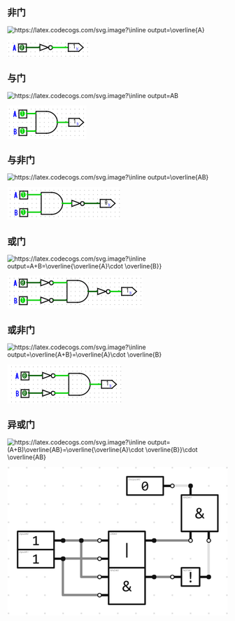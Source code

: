 ## 非门

<img src="https://latex.codecogs.com/svg.image?\inline&space;output=\overline{A}" title="https://latex.codecogs.com/svg.image?\inline output=\overline{A}" />

![](../../image/not.png)

## 与门

<img src="https://latex.codecogs.com/svg.image?\inline&space;output=AB" title="https://latex.codecogs.com/svg.image?\inline output=AB" />

![](../../image/and.png)

## 与非门

<img src="https://latex.codecogs.com/svg.image?\inline&space;output=\overline{AB}" title="https://latex.codecogs.com/svg.image?\inline output=\overline{AB}" />

![](../../image/nand.png)

## 或门

<img src="https://latex.codecogs.com/svg.image?\inline&space;output=A&plus;B=\overline{\overline{A}\cdot&space;\overline{B}}" title="https://latex.codecogs.com/svg.image?\inline output=A+B=\overline{\overline{A}\cdot \overline{B}}" />

![](../../image/or.png)

## 或非门

<img src="https://latex.codecogs.com/svg.image?\inline&space;output=\overline{A&plus;B}=\overline{A}\cdot&space;\overline{B}" title="https://latex.codecogs.com/svg.image?\inline output=\overline{A+B}=\overline{A}\cdot \overline{B}" />

![](../../image/nor.png)

## 异或门

<img src="https://latex.codecogs.com/svg.image?\inline&space;output=(A&plus;B)\overline{AB}=\overline{\overline{A}\cdot&space;\overline{B}}\cdot&space;\overline{AB}" title="https://latex.codecogs.com/svg.image?\inline output=(A+B)\overline{AB}=\overline{\overline{A}\cdot \overline{B}}\cdot \overline{AB}" />

![](../../image/xor.png)
